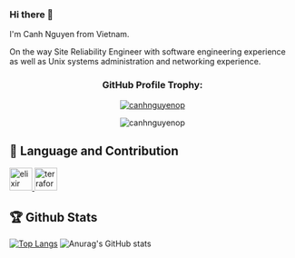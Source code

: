 ### Hi there 👋

I'm Canh Nguyen from Vietnam. 

On the way Site Reliability Engineer with software engineering experience as well as Unix systems administration and networking experience.

<h3 align="center">GitHub Profile Trophy:</h3>
<p align="center"> <a href="https://github.com/ryo-ma/github-profile-trophy"><img src="https://github-profile-trophy.vercel.app/?username=canhnguyenop" alt="canhnguyenop" /></a> </p>
<p align="center"> <img align="center" src="https://github-readme-streak-stats.herokuapp.com/?user=canhnguyenop" alt="canhnguyenop" /> </p>


## 🚀 Language and Contribution
<p align="left">
  <a href="https://elixir-lang.org" target="_blank"> <img src="https://www.vectorlogo.zone/logos/elixir-lang/elixir-lang-icon.svg" alt="elixir" width="40" height="40"/> </a>
  <a href="https://www.terraform.io/" target="_blank"> <img src="https://www.vectorlogo.zone/logos/terraformio/terraformio-icon.svg" alt="terraformio" width="40" height="40"/> </a>
</p>

## :trophy: Github Stats
[![Top Langs](https://github-readme-stats.vercel.app/api/top-langs/?username=canhnguyenop)](https://github.com/canhnguyenop)
![Anurag's GitHub stats](https://github-readme-stats.vercel.app/api?username=canhnguyenop&show_icons=true&theme=radical)



<!--
**canhnguyenop/canhnguyenop** is a ✨ _special_ ✨ repository because its `README.md` (this file) appears on your GitHub profile.

Here are some ideas to get you started:

- 🔭 I’m currently working on ...
- 🌱 I’m currently learning ...
- 👯 I’m looking to collaborate on ...
- 🤔 I’m looking for help with ...
- 💬 Ask me about ...
- 📫 How to reach me: ...
- 😄 Pronouns: ...
- ⚡ Fun fact: ...
-->
